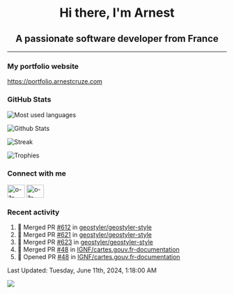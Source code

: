 <h1 align="center">Hi there, I'm Arnest</h1>
<h2 align="center">A passionate software developer from France</h2>

---

### My portfolio website

https://portfolio.arnestcruze.com

### GitHub Stats

![Most used languages](https://github-readme-stats.vercel.app/api/top-langs/?username=ocruze&langs_count=10&layout=compact&hide=tsql)

![Github Stats](https://github-readme-stats.vercel.app/api?username=ocruze&count_private=true&show_icons=true&title_color=fff&text_color=fff&bg_color=30,36d1dc,904e95)

![Streak](https://github-readme-streak-stats.herokuapp.com/?user=ocruze&)

![Trophies](https://github-profile-trophy.vercel.app/?username=ocruze)

### Connect with me

<p align="left">
  <a href="mailto:o.cruze@live.com" target="blank"><img align="center" src="https://upload.wikimedia.org/wikipedia/commons/d/df/Microsoft_Office_Outlook_%282018%E2%80%93present%29.svg" alt="o-a-cruze" height="30" width="40" /></a>
  <a href="https://linkedin.com/in/o-a-cruze" target="blank"><img align="center" src="https://raw.githubusercontent.com/rahuldkjain/github-profile-readme-generator/master/src/images/icons/Social/linked-in-alt.svg" alt="o-a-cruze" height="30" width="40" /></a>
</p>

### Recent activity

<!--RECENT_ACTIVITY:start-->
1. 🎉 Merged PR [#612](https://github.com/geostyler/geostyler-style/pull/612) in [geostyler/geostyler-style](https://github.com/geostyler/geostyler-style)
2. 🎉 Merged PR [#621](https://github.com/geostyler/geostyler-style/pull/621) in [geostyler/geostyler-style](https://github.com/geostyler/geostyler-style)
3. 🎉 Merged PR [#623](https://github.com/geostyler/geostyler-style/pull/623) in [geostyler/geostyler-style](https://github.com/geostyler/geostyler-style)
4. 🎉 Merged PR [#48](https://github.com/IGNF/cartes.gouv.fr-documentation/pull/48) in [IGNF/cartes.gouv.fr-documentation](https://github.com/IGNF/cartes.gouv.fr-documentation)
5. 💪 Opened PR [#48](https://github.com/IGNF/cartes.gouv.fr-documentation/pull/48) in [IGNF/cartes.gouv.fr-documentation](https://github.com/IGNF/cartes.gouv.fr-documentation)
<!--RECENT_ACTIVITY:end-->

<!--RECENT_ACTIVITY:last_update-->
Last Updated: Tuesday, June 11th, 2024, 1:18:00 AM
<!--RECENT_ACTIVITY:last_update_end-->

[![](https://visitcount.itsvg.in/api?id=ocruze&label=Profile%20Views&pretty=false)](https://visitcount.itsvg.in)
